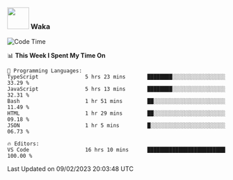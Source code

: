 ### <img src="https://media.giphy.com/media/VgCDAzcKvsR6OM0uWg/giphy.gif" width="50"> Waka

  <!--START_SECTION:waka-->
![Code Time](http://img.shields.io/badge/Code%20Time-1%2C256%20hrs%2036%20mins-blue)

📊 **This Week I Spent My Time On** 

```text
💬 Programming Languages: 
TypeScript               5 hrs 23 mins       ████████░░░░░░░░░░░░░░░░░   33.29 % 
JavaScript               5 hrs 13 mins       ████████░░░░░░░░░░░░░░░░░   32.31 % 
Bash                     1 hr 51 mins        ██░░░░░░░░░░░░░░░░░░░░░░░   11.49 % 
HTML                     1 hr 29 mins        ██░░░░░░░░░░░░░░░░░░░░░░░   09.18 % 
JSON                     1 hr 5 mins         █░░░░░░░░░░░░░░░░░░░░░░░░   06.73 % 

🔥 Editors: 
VS Code                  16 hrs 10 mins      █████████████████████████   100.00 % 

```


 Last Updated on 09/02/2023 20:03:48 UTC
<!--END_SECTION:waka-->
